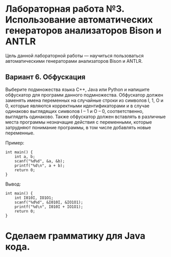 # Лабораторная работа №3. Использование автоматических генераторов анализаторов Bison и ANTLR

Цель данной лабораторной работы — научиться пользоваться автоматическими генераторами анализаторов Bison и ANTLR.

## Вариант 6. Обфускация

Выберите подмножества языка C++, Java или Python и напишите обфускатор для программ данного подмножества. Обфускатор
должен заменять имена переменных на случайные строки из символов I, 1, O и 0, которые являются корректными
идентификаторами и в случае одинаково выглядящих символов I – 1 и O – 0, соответственно, выглядеть одинаково. Также
обфускатор должен вставлять в различные места программы незначащие действия с переменными, которые затрудняют понимание
программы, в том числе добавлять новые переменные.

Пример:
```
int main() {
    int a, b;
    scanf("%d%d", &a, &b);
    printf("%d\n", a + b);
    return 0;
}
```
Вывод:
```
int main() {
    int I010I, IO1O1;
    scanf("%d%d", &I010I, &IO1O1);
    printf("%d\n", I010I + IO1O1);
    return 0;
}
```

# Сделаем грамматику для Java кода.
```g4

```